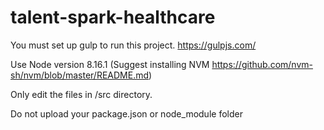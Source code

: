 # talent-spark-healthcare
You must set up gulp to run this project. https://gulpjs.com/

Use Node version 8.16.1 (Suggest installing NVM https://github.com/nvm-sh/nvm/blob/master/README.md)

Only edit the files in /src directory.

Do not upload your package.json or node_module folder
